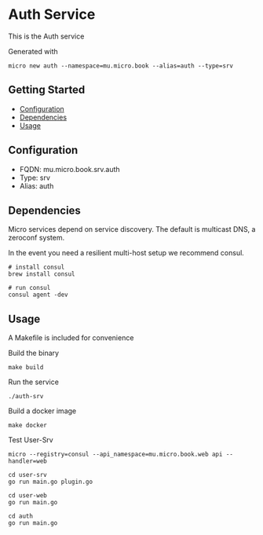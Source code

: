 # Auth Service

This is the Auth service

Generated with

```
micro new auth --namespace=mu.micro.book --alias=auth --type=srv
```

## Getting Started

- [Configuration](#configuration)
- [Dependencies](#dependencies)
- [Usage](#usage)

## Configuration

- FQDN: mu.micro.book.srv.auth
- Type: srv
- Alias: auth

## Dependencies

Micro services depend on service discovery. The default is multicast DNS, a zeroconf system.

In the event you need a resilient multi-host setup we recommend consul.

```
# install consul
brew install consul

# run consul
consul agent -dev
```

## Usage

A Makefile is included for convenience

Build the binary

```
make build
```

Run the service
```
./auth-srv
```

Build a docker image
```
make docker
```

Test User-Srv

```
micro --registry=consul --api_namespace=mu.micro.book.web api --handler=web

cd user-srv
go run main.go plugin.go

cd user-web
go run main.go

cd auth
go run main.go
```